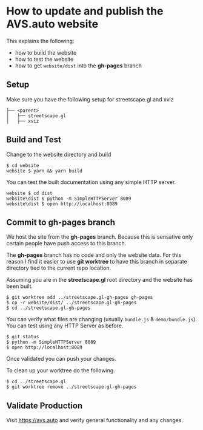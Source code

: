 # How to update and publish the AVS.auto website

This explains the following:
 - how to build the website
 - how to test the website
 - how to get `website/dist` into the **gh-pages** branch

## Setup

Make sure you have the following setup for streetscape.gl and xviz

```
├── <parent>
│   ├── streetscape.gl
│   ├── xviz
```

## Build and Test

Change to the website directory and build
```
$ cd website
website $ yarn && yarn build
```

You can test the built documentation using any simple HTTP server.
```
website $ cd dist
website\dist $ python -m SimpleHTTPServer 8089
website\dist $ open http://localhost:8089
```

## Commit to **gh-pages** branch

We host the site from the **gh-pages** branch. Because this is sensative only
certain people have push access to this branch.

The **gh-pages** branch has no code and only the website data.  For this reason I
find it easier to use __git worktree__ to have this branch in separate directory tied
to the current repo location.

Assuming you are in the __streetscape.gl__ root directory and the website has
been built.

```
$ git worktree add ../streetscape.gl-gh-pages gh-pages
$ cp -r website/dist/ ../streetscape.gl-gh-pages
$ cd ../streetscape.gl-gh-pages
```

You can verify what files are changing (usually `bundle.js` & `demo/bundle.js`).
You can test using any HTTP Server as before.

```
$ git status
$ python -m SimpleHTTPServer 8089
$ open http://localhost:8089
```

Once validated you can push your changes.

To clean up your worktree do the following.

```
$ cd ../streetscape.gl
$ git worktree remove ../streetscape.gl-gh-pages
```

## Validate Production

Visit https://avs.auto and verify general functionality and any changes.
